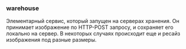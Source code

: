### warehouse

Элементарный сервис, который запущен на серверах хранения.
Он принимает изображение по HTTP-POST запросу, и сохраняет его локально на сервер.
В некоторых случаях происходит еще и ресайз изображения под разные размеры.